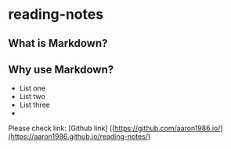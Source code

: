 # reading-notes

## What is Markdown?

## Why use Markdown?

- List one
- List two
- List three
- 
Please check link: [Github link] ([https://github.com/aaron1986.io/](https://aaron1986.github.io/reading-notes/)
